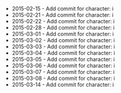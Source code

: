 - 2015-02-15 - Add commit for character: i
- 2015-02-21 - Add commit for character: i
- 2015-02-22 - Add commit for character: i
- 2015-02-28 - Add commit for character: i
- 2015-03-01 - Add commit for character: i
- 2015-03-02 - Add commit for character: i
- 2015-03-03 - Add commit for character: i
- 2015-03-04 - Add commit for character: i
- 2015-03-05 - Add commit for character: i
- 2015-03-06 - Add commit for character: i
- 2015-03-07 - Add commit for character: i
- 2015-03-08 - Add commit for character: i
- 2015-03-14 - Add commit for character: i
